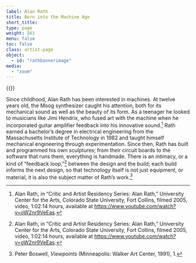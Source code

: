 ```yaml
---
label: Alan Rath
title: Born into the Machine Age
short_title:
type: page
weight: 561
menu: false
toc: false
class: artist-page
object:
  - id: "rathbannerimage"
media:
  - "zoom"
---
```

{{<q-figure id="rathbannerimage" >}}

Since childhood, Alan Rath has been interested in machines. At twelve years old, the Moog synthesizer caught his attention, both for its mechanical sound as well as the beauty of its form. As a teenager he looked to musicians like Jimi Hendrix, who fused art with the machine when he incorporated guitar amplifier feedback into his innovative sound.[^1] Rath earned a bachelor’s degree in electrical engineering from the Massachusetts Institute of Technology in 1982 and taught himself mechanical engineering through experimentation. Since then, Rath has built and programmed his own sculptures; from their circuit boards to the software that runs them, everything is handmade. There is an intimacy, or a kind of “feedback loop,”[^2] between the design and the build; each build informs the next design, so that technology itself is not just equipment, or material, it is also the subject matter of Rath’s work.[^3]

[^1]: Alan Rath, in “Critic and Artist Residency Series: Alan Rath,” University Center for the Arts, Colorado State University, Fort Collins, filmed 2005, video, 1:02:14 hours, available at https://www.youtube.com/watch?v=oW2nr9VeEas.

[^2]: Alan Rath, in “Critic and Artist Residency Series: Alan Rath,” University Center for the Arts, Colorado State University, Fort Collins, filmed 2005, video, 1:02:14 hours, available at https://www.youtube.com/watch?v=oW2nr9VeEas.

[^3]: Peter Boswell, *Viewpoints* (Minneapolis: Walker Art Center, 1991), 1.

